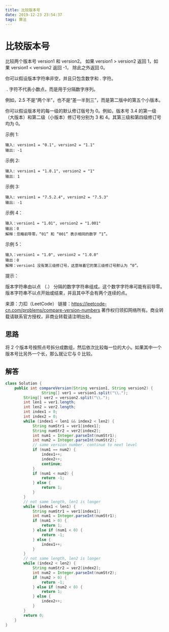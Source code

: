 ```yaml
---
title: 比较版本号
date: 2019-12-23 23:54:37
tags: 算法
---
```


# 比较版本号

比较两个版本号 version1 和 version2。
如果 version1 > version2 返回 1，如果 version1 < version2 返回 -1， 除此之外返回 0。

你可以假设版本字符串非空，并且只包含数字和 . 字符。

 . 字符不代表小数点，而是用于分隔数字序列。

例如，2.5 不是“两个半”，也不是“差一半到三”，而是第二版中的第五个小版本。

你可以假设版本号的每一级的默认修订版号为 0。例如，版本号 3.4 的第一级（大版本）和第二级（小版本）修订号分别为 3 和 4。其第三级和第四级修订号均为 0。
 

示例 1:

```
输入: version1 = "0.1", version2 = "1.1"
输出: -1
```

示例 2:

```
输入: version1 = "1.0.1", version2 = "1"
输出: 1
```

示例 3:

```
输入: version1 = "7.5.2.4", version2 = "7.5.3"
输出: -1
```

示例 4：

```
输入：version1 = "1.01", version2 = "1.001"
输出：0
解释：忽略前导零，“01” 和 “001” 表示相同的数字 “1”。
```

示例 5：

```
输入：version1 = "1.0", version2 = "1.0.0"
输出：0
解释：version1 没有第三级修订号，这意味着它的第三级修订号默认为 “0”。
```

提示：

版本字符串由以点 （.） 分隔的数字字符串组成。这个数字字符串可能有前导零。
版本字符串不以点开始或结束，并且其中不会有两个连续的点。

来源：力扣（LeetCode）
链接：https://leetcode-cn.com/problems/compare-version-numbers
著作权归领扣网络所有。商业转载请联系官方授权，非商业转载请注明出处。

## 思路

将 2 个版本号按照点号拆分成数组，然后依次比较每一位的大小。如果其中一个版本号比另外一个长，那么就让它与 0 比较。

## 解答

```java
class Solution {
    public int compareVersion(String version1, String version2) {
                String[] ver1 = version1.split("\\.");
        String[] ver2 = version2.split("\\.");
        int len1 = ver1.length;
        int len2 = ver2.length;
        int index1 = 0;
        int index2 = 0;
        while (index1 < len1 && index2 < len2) {
            String numStr1 = ver1[index1];
            String numStr2 = ver2[index2];
            int num1 = Integer.parseInt(numStr1);
            int num2 = Integer.parseInt(numStr2);
            // same version number. continue to next level
            if (num1 == num2) {
                index1++;
                index2++;
                continue;
            }
            if (num1 < num2) {
                return -1;
            } else {
                return 1;
            }
        }
        // not same length, len1 is longer
        while (index1 < len1) {
            String numStr1 = ver1[index1];
            int num1 = Integer.parseInt(numStr1);
            if (num1 > 0) {
                return 1;
            } else if (num1 < 0) {
                return -1;
            } else {
                index1++;
            }
        }
        // not same length, len2 is longer
        while (index2 < len2) {
            String numStr2 = ver2[index2];
            int num2 = Integer.parseInt(numStr2);
            if (num2 > 0) {
                return -1;
            } else if (num2 < 0) {
                return 1;
            } else {
                index2++;
            }
        }
        return 0;
    }
}
```